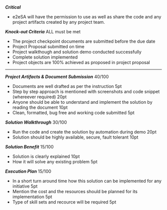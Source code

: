 
***Critical***
- e2eSA will have the permission to use as well as share the code and any project artifacts created by any project team. 


***Knock-out Criteria*** ALL must be met

- The project checkpoint documents are submitted before the due date
- Project Proposal submitted on time
- Project walkthough and solution demo conducted successfully 
- Complete solution implemented
- Project objects are 100% achieved as proposed in project proposal 

----------------------------------------------------------------------------

***Project Artifacts & Document Submission*** 40/100

- Documents are well drafted as per the instruction 5pt
- Step by step approach is mentioned with screenshots and code snippet (whereever required) 20pt
- Anyone should be able to understand and implement the solution by reading the document 10pt
- Clean, formatted, bug free and working code submitted 5pt

***Solution Walkthrough*** 30/100

- Run the code and create the solution by automation during demo 20pt
- Solution should be highly available, secure, fault tolerant 10pt

***Solution Benefit*** 15/100

- Solution is clearly explained 10pt
- How it will solve any existing problem 5pt 

***Execution Plan*** 15/100

- In a short turn around time how this solution can be implemented for any initiative 5pt
- Mention the cost and the resources should be planned for its implementation 5pt
- Type of skill sets and recource will be required 5pt
